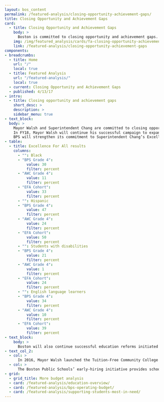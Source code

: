 ```yaml
---
layout: bos_content
permalink: /featured-analysis/closing-opportunity-achievement-gaps/
title: Closing Opportunity and Achievement Gaps
card:
  - title: Closing Opportunity and Achievement Gaps
    body: >
      Boston is committed to closing opportunity and achievement gaps. 
    img: /img/featured_analysis/cards/fa-closing-opportunity-achievement-gaps.jpg
    link: /featured-analysis/closing-opportunity-achievement-gaps
components:
- breadcrumbs:
  - title: Home
    url: "/"
    local: true
  - title: Featured Analysis
    url: "/featured-analysis/"
    local: true
  - current: Closing Opportunity and Achievement Gaps
  - published: 4/13/17
- intro:
  - title: Closing opportunity and achievement gaps
    short_desc: >
    description: >
    sidebar_menu: true
- text_block:
  body: >
    Mayor Walsh and Superintendent Chang are committed to closing opportunity and achievement gaps.  Boston has made numerous research-driven investments and reforms in an effort to eliminate the achievement gaps for students of color, English Language Learners, students with disabilities, and students in poverty.
    In FY18, Mayor Walsh will continue his successful campaign to expand BPS pre-kindergarten (K1) seats and make an investment to establish a universal pre-k infrastructure.  With an anticipated 100 additional K1 students to be served in FY18, Mayor Walsh will have added 422 K1 seats to BPS since he took office at a total investment of over $4.3 million.  Mayor Walsh has also filed early education finance legislation to close the “quality gap” in pre-kindergarten seats in Boston by investing in programs at BPS and in community based organizations. The Universal Pre-Kindergarten (UPK) taskforce estimates a 1,350 seat gap in Boston between the number of quality seats — roughly 4,000 — and the current number of 4-year olds (5,350). To dedicate $16.5 million to early education, this legislation would redirect the surplus amounts generated by two Convention Center Fund revenues that are produced exclusively in Boston. 
    BPS will strengthen its commitment to Superintendent Chang’s Excellence for All initiative that expands access to rigorous curriculum and enrichment experiences for students, equipping them with new skills such as foreign languages and robotics. By increasing the annual investment to $2 million, BPS will extend the program to 5th grade in the 13 schools already offering Excellence for All to 4th graders, reaching a total of 1,569 students.  In FY17, BPS found that Excellence for All was successful in reaching the demographics of students that are currently underrepresented in the Advanced Work Class (AWC) program.
- table: 
  - title: Excellence For All results
    columns:
      - "": Black
      - "BPS Grade 4": 
          value: 30
          filter: percent
      - "AWC Grade 4": 
          value: 11
          filter: percent
      - "EFA Cohort":
          value: 33
          filter: percent
      - "": Hispanic
      - "BPS Grade 4": 
          value: 47
          filter: percent
      - "AWC Grade 4": 
          value: 24
          filter: percent
      - "EFA Cohort":
          value: 50
          filter: percent
      - "": Students with disabilities
      - "BPS Grade 4": 
          value: 21
          filter: percent
      - "AWC Grade 4": 
          value: 1
          filter: percent
      - "EFA Cohort":
          value: 24
          filter: percent
      - "": English language learners
      - "BPS Grade 4": 
          value: 34
          filter: percent
      - "AWC Grade 4": 
          value: 10
          filter: percent
      - "EFA Cohort":
          value: 39
          filter: percent
- text_block: 
    body: >
      Boston will also continue successful education reforms initiated under Mayor Walsh’s administration: 
- text_col_2: 
  - col: >
      In 2016, Mayor Walsh launched the Tuition-Free Community College Plan, which offers free tuition to low-income BPS students at Roxbury Community College, Bunker Hill Community College, and Mass Bay Community College. The Tuition-Free Community College Plan is funded by the Mayor's Office of Workforce Development (OWD) within the the Boston Planning & Development Agency, and the Neighborhood Jobs Trust, a public charitable trust funded by linkage fees generated by large-scale commercial building projects in the city.
  - col: >
      The Boston Public Schools’ early-hiring initiative provides school leaders with flexibility to put an effective teacher in every classroom. The initiative has also allowed BPS to hire candidates of color at disproportionately higher rates--during the 2016 hiring season, Black and Latino educators were hired by schools at 2.2 and 1.9 times the rate of white educators respectively.
- grid: 
  - grid_title: More budget analysis
  - card: /featured-analysis/education-overview/
  - card: /featured-analysis/bps-operating-budget/
  - card: /featured-analysis/supporting-students-most-in-need/
---
```


